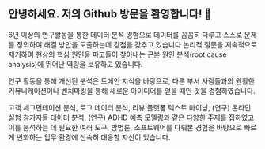 ## 안녕하세요. 저의 Github 방문을 환영합니다! 👋

6년 이상의 연구활동을 통한 데이터 분석 경험으로 데이터를 꼼꼼히 다루고 스스로 문제를 정의하여 해결 방안을 도출하는데 강점을 갖추고 있습니다
논리적 질문을 지속적으로 제기하여 현상의 핵심 원인을 파고들어 찾아내는 근본 원인 분석(root cause analysis)에 뛰어난 역량을 보유하고 있습니다. 

연구 활동을 통해 개선된 분석은 도메인 지식을 바탕으로, 다른 부서 사람들과의 원활한 커뮤니케이션이나 벤치마킹을 통해 새로운 아이디어를 얻을 때인 것을 경험하였습니다. 

고객 세그먼테이션 분석, 로그 데이터 분석, 리뷰 플랫폼 텍스트 마이닝, (연구) 온라인 실험 참가자들 데이터 분석, (연구) ADHD 예측 모델링과 같은 다양한 주제를 접하였고 이를 분석하는 데 필요한 여러 도구, 방법론, 소프트웨어를 다뤄본 경험을 바탕으로 빠르게 변화하는 업무 환경에 신속히 대응할 자신이 있습니다.
<!--
**jeewon-yoon/jeewon-yoon** is a ✨ _special_ ✨ repository because its `README.md` (this file) appears on your GitHub profile.

Here are some ideas to get you started:

- 🔭 I’m currently working on ...
- 🌱 I’m currently learning ...
- 👯 I’m looking to collaborate on ...
- 🤔 I’m looking for help with ...
- 💬 Ask me about ...
- 📫 How to reach me: ...
- 😄 Pronouns: ...
- ⚡ Fun fact: ...
-->

